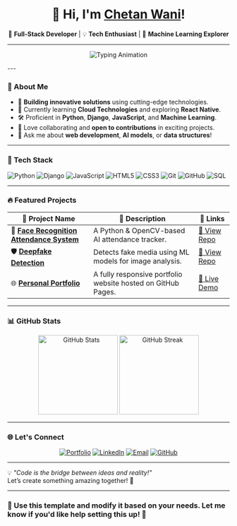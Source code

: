 

<h1 align="center">👋 Hi, I'm <a href="https://wani-chetan-999.github.io/Personal-Portfolio/" target="_blank">Chetan Wani</a>!</h1>  
<p align="center">
  🚀 <b>Full-Stack Developer</b> | 💡 <b>Tech Enthusiast</b> | 🤖 <b>Machine Learning Explorer</b>
</p>  

---

<p align="center">
  <img src="https://readme-typing-svg.demolab.com?font=Fira+Code&size=22&pause=1000&color=36BCF7&center=true&vCenter=true&width=500&lines=Constant+Learner;Full+Stack+Developer;Machine+Learning+Explorer;Tech+Enthusiast" alt="Typing Animation" />
</p>
---

### 🌟 About Me  

- 🔭 **Building innovative solutions** using cutting-edge technologies.  
- 🌱 Currently learning **Cloud Technologies** and exploring **React Native**.  
- 🛠️ Proficient in **Python**, **Django**, **JavaScript**, and **Machine Learning**.  
- 🤝 Love collaborating and **open to contributions** in exciting projects.  
- 💬 Ask me about **web development**, **AI models**, or **data structures**!  

---

### 🚀 Tech Stack  
<p>
  <img src="https://img.shields.io/badge/Python-%233776AB.svg?style=for-the-badge&logo=python&logoColor=white" alt="Python"/>
  <img src="https://img.shields.io/badge/Django-%23092E20.svg?style=for-the-badge&logo=django&logoColor=white" alt="Django"/>
  <img src="https://img.shields.io/badge/JavaScript-%23F7DF1E.svg?style=for-the-badge&logo=javascript&logoColor=black" alt="JavaScript"/>
  <img src="https://img.shields.io/badge/HTML5-%23E34F26.svg?style=for-the-badge&logo=html5&logoColor=white" alt="HTML5"/>
  <img src="https://img.shields.io/badge/CSS3-%231572B6.svg?style=for-the-badge&logo=css3&logoColor=white" alt="CSS3"/>
  <img src="https://img.shields.io/badge/Git-%23F05033.svg?style=for-the-badge&logo=git&logoColor=white" alt="Git"/>
  <img src="https://img.shields.io/badge/GitHub-%23181717.svg?style=for-the-badge&logo=github&logoColor=white" alt="GitHub"/>
  <img src="https://img.shields.io/badge/SQL-%234477A1.svg?style=for-the-badge&logo=mysql&logoColor=white" alt="SQL"/>
</p>  

---

### 🔥 Featured Projects  

| 🌟 **Project Name** | 📝 **Description** | 🔗 **Links** |  
|---------------------|--------------------|-------------|  
| 🎯 **[Face Recognition Attendance System](#)** | A Python & OpenCV-based AI attendance tracker. | [🔗 View Repo](#) |  
| 🛡️ **[Deepfake Detection](#)** | Detects fake media using ML models for image analysis. | [🔗 View Repo](#) |  
| 🌐 **[Personal Portfolio](https://wani-chetan-999.github.io/Personal-Portfolio/)** | A fully responsive portfolio website hosted on GitHub Pages. | [🔗 Live Demo](https://chetandev999.netlify.app/) |  

---

### 📊 GitHub Stats  
<p align="center">
  <img src="https://github-readme-stats.vercel.app/api?username=Wani-Chetan-999&show_icons=true&theme=radical" alt="GitHub Stats" height="180" />
  <img src="https://github-readme-streak-stats.herokuapp.com/?user=Wani-Chetan-999&theme=radical" alt="GitHub Streak" height="180" />
</p>  

---

### 🌐 Let's Connect  

<p align="center">
  <a href="https://wani-chetan-999.github.io/Personal-Portfolio/" target="_blank"><img src="https://img.shields.io/badge/Website-%230A66C2.svg?style=for-the-badge&logo=About.me&logoColor=white" alt="Portfolio"></a>
  <a href="https://www.linkedin.com/in/chetanwani/" target="_blank"><img src="https://img.shields.io/badge/LinkedIn-%230077B5.svg?style=for-the-badge&logo=linkedin&logoColor=white" alt="LinkedIn"></a>
  <a href="mailto:wani.chetan999@gmail.com"><img src="https://img.shields.io/badge/Email-D14836?style=for-the-badge&logo=gmail&logoColor=white" alt="Email"></a>
  <a href="https://github.com/Wani-Chetan-999" target="_blank"><img src="https://img.shields.io/badge/GitHub-%23181717.svg?style=for-the-badge&logo=github&logoColor=white" alt="GitHub"></a>
</p>  

---

💡 *"Code is the bridge between ideas and reality!"*  
Let’s create something amazing together! 🚀  

---

### 🎉 Use this template and modify it based on your needs. Let me know if you'd like help setting this up! 🚀
